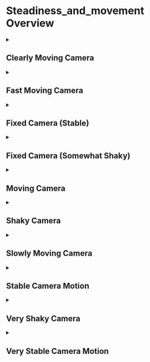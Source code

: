 # Steadiness_and_movement Overview

<details>
<summary><h2>Clearly Moving Camera</h2></summary>


<h3>🔵 Label Name:</h3>
<code>clear_moving_camera</code>


<h3>📖 Definition:</h3>
Does the camera have noticeable motion beyond minor shake or wobble?

<details>
<summary><h4> Question (Definition)</h4></summary>

- Is there a distinct camera movement beyond slight shaking or wobbling?

- Is there a clear and significant camera motion?

- Is the camera’s movement clear and intentional?

</details>

<details>
<summary><h4> Alternative Question</h4></summary>

- Is the camera clearly moving, with noticeable motion?

- Does the camera exhibit noticeable movement?

- Is the camera actively moving, rather than being mostly static?

- Does the camera have a noticeable motion?

- Is the camera clearly moving in the shot?

- Does the camera motion stand out?

- Is the camera movement easy to perceive?

- Is the camera moving in a way that is obvious?

- Does the camera display clear directional movement?

- Is the camera moving beyond subtle adjustments?

</details>

<details>
<summary><h4> Prompt (Definition)</h4></summary>

- A video where the camera has noticeable motion beyond minor shake or wobble.

- A video where the camera exhibits distinct movement beyond slight shaking or wobbling.

- A shot where the camera’s movement is clear and intentional.

- A video featuring a clear and significant camera motion.

</details>

<details>
<summary><h4> Alternative Prompt</h4></summary>

- A shot where the camera clearly moves with noticeable motion.

- A scene where the camera displays noticeable movement.

- A scene where the camera is actively moving rather than being mostly static.

- A video where the camera has a noticeable motion.

- A shot where the camera is clearly moving.

- A video where the camera’s motion stands out.

- A scene where the camera movement is easy to perceive.

- A video where the camera is moving in an obvious way.

- A shot where the camera displays clear directional movement.

- A video where the camera moves beyond subtle adjustments.

</details>

<h4>🟢 Positive:</h4>
<code>self.cam_motion.camera_movement in ['major_simple'] or (self.cam_motion.steadiness not in ['static'] and self.cam_motion.camera_movement in ['major_complex'])</code>

<h4>🔴 Negative:</h4>
<code>self.cam_motion.steadiness in ['static', 'smooth'] and self.cam_motion.camera_movement in ['no']</code>

</details>

<details>
<summary><h2>Fast Moving Camera</h2></summary>


<h3>🔵 Label Name:</h3>
<code>fast_moving_camera</code>


<h3>📖 Definition:</h3>
Does the camera have noticeable motion at a fast speed?

<details>
<summary><h4> Question (Definition)</h4></summary>

- Is the camera moving rapidly in the shot?

- Is the camera moving at a noticeably high speed?

</details>

<details>
<summary><h4> Alternative Question</h4></summary>

- Is the camera's movement quick?

- Does the camera motion feel fast and dynamic?

- Is the camera shifting positions rapidly?

- Does the camera travel across the scene at high speed?

- Is the camera movement sudden and energetic?

- Is the camera capturing motion in a fast-paced manner?

- Does the camera exhibit noticeable movement at a fast speed?

- Is the camera moving quickly?

- Is the camera shifting directions rapidly?

- Does the camera move at an accelerated pace?

- Is the camera motion fast and engaging?

- Is the camera capturing motion dynamically?

- Is the camera's movement swift and noticeable?

</details>

<details>
<summary><h4> Prompt (Definition)</h4></summary>

- A video where the camera has noticeable motion at a fast speed.

- A video where the camera moves rapidly within the shot.

- A shot where the camera moves at a noticeably high speed.

</details>

<details>
<summary><h4> Alternative Prompt</h4></summary>

- A scene where the camera motion feels fast and dynamic.

- A video where the camera's movement is quick and energetic.

- A shot where the camera shifts positions rapidly.

- A scene where the camera travels across the frame at high speed.

- A video where the camera movement is sudden and engaging.

- A shot where the camera captures motion in a fast-paced manner.

- A shot where the camera exhibits noticeable movement at a fast speed.

- A video where the camera moves quickly.

- A scene where the camera shifts directions rapidly.

- A shot where the camera moves at an accelerated pace.

- A video where the camera motion is fast and engaging.

- A shot where the camera captures motion dynamically.

- A video where the camera's movement is swift and noticeable.

</details>

<h4>🟢 Positive:</h4>
<code>(self.cam_motion.camera_movement in ['major_simple'] or (self.cam_motion.steadiness not in ['static'] and self.cam_motion.camera_movement in ['major_complex'])) and self.cam_motion.camera_motion_speed == 'fast'</code>

<h4>🔴 Negative:</h4>
<code>(self.cam_motion.steadiness in ['static', 'smooth'] and self.cam_motion.camera_movement in ['no']) or (self.cam_motion.camera_movement in ['major_simple', 'major_complex'] and self.cam_motion.camera_motion_speed != 'fast')</code>

</details>

<details>
<summary><h2>Fixed Camera (Stable)</h2></summary>


<h3>🔵 Label Name:</h3>
<code>fixed_camera</code>


<h3>📖 Definition:</h3>
Is the camera completely still without any motion or shaking?

<details>
<summary><h4> Question (Definition)</h4></summary>

- Is the camera completely still without any movement?

- Does the camera remain perfectly stationary throughout?

- Does the camera remain perfectly still throughout the shot?

- Is the camera entirely stationary with no visible vibrations?

- Is the camera locked off without any instability?

- Is there absolutely no shake or motion in the camera?

- Is the camera entirely stable with no visible shaking?

- Is this a fixed camera shot without any shaking?

- Is the camera locked and stationary with no signs of movement?

- Is the camera locked in place without any motion or shaking?

</details>

<details>
<summary><h4> Alternative Question</h4></summary>

- Is the camera still?

- Is the camera stable?

- Is the camera fixed?

- Is the camera locked?

- Is the camera motionless?

- Is the camera staionary?

- Is the camera not moving?

- Is the camera not shaking?

- Is the camera not vibrating?

- Is the camera not swaying?

- Is the camera not wobbling?

</details>

<details>
<summary><h4> Prompt (Definition)</h4></summary>

- A video where the camera remains completely still with no motion or shaking.

- A video where the camera is completely still without any movement.

- A video where the camera remains perfectly stationary throughout.

- A video where the camera remains perfectly still throughout the shot.

- A video where the camera is entirely stationary with no visible vibrations.

- A video where the camera is locked off without any instability.

- A video where there is absolutely no shake or motion in the camera.

- A video where the camera is entirely stable with no visible shaking.

- A video that features a fixed camera shot without any shaking.

- A video where the camera is locked and stationary with no signs of movement.

- A video where the camera is locked in place without any motion or shaking.

</details>

<details>
<summary><h4> Alternative Prompt</h4></summary>

- A video with a still camera.

- A video where the camera is stable.

- A video with a fixed camera.

- A video where the camera is locked.

- A video with a motionless camera.

- A video where the camera is stationary.

- A video where the camera is not moving.

- A video where the camera is not shaking.

- A video where the camera is not vibrating.

- A video where the camera is not swaying.

- A video where the camera is not wobbling.

</details>

<h4>🟢 Positive:</h4>
<code>self.cam_motion.steadiness in ['static'] and self.cam_motion.camera_movement in ['no']</code>

<h4>🔴 Negative:</h4>
<code>self.cam_motion.steadiness not in ['static']</code>

<details>
<summary><h4>🔴 Negative (Easy)</h4></summary>

- <b>not_fixed_camera</b>: <code>self.cam_motion.camera_movement not in ['no']</code>

</details>

<details>
<summary><h4>🔴 Negative (Hard)</h4></summary>

- <b>fixed_but_slightly_shaky</b>: <code>self.cam_motion.steadiness in ['smooth', 'unsteady'] and self.cam_motion.camera_movement in ['no']</code>

</details>

</details>

<details>
<summary><h2>Fixed Camera (Somewhat Shaky)</h2></summary>


<h3>🔵 Label Name:</h3>
<code>fixed_camera_with_shake</code>


<h3>📖 Definition:</h3>
Is the camera stationary with minor vibrations or shaking?

<details>
<summary><h4> Question (Definition)</h4></summary>

- Is the camera stationary with some shaking?

- Is the camera stable with minor vibrations?

- Is the camera primarily stationary but not entirely stable?

- Is the camera locked off but shows signs of slight instability?

- Does the camera remain mostly stationary but with slight shaking?

- Does the camera stay still but show some minor vibrations throughout the shot?

- Is this a fixed camera shot with minor shaking?

- Is the camera locked in place but with visible shaking or vibrations?

- Is the camera locked but not perfectly stable?

</details>

<details>
<summary><h4> Alternative Question</h4></summary>

- Is the camera fixed but slightly shaky?

- Is the camera stationary but not perfectly steady?

- Is the camera fixed with slight movement?

- Is the camera mostly still?

- Is the camera not entirely steady?

</details>

<details>
<summary><h4> Prompt (Definition)</h4></summary>

- A video where the camera is mostly stationary but has minor vibrations or shaking.

- A video where the camera is stationary but experiences some shaking.

- A video where the camera is stable but has minor vibrations.

- A video where the camera is primarily stationary but not entirely stable.

- A video where the camera is locked off but shows signs of slight instability.

- A video where the camera remains mostly stationary but with slight shaking.

- A video where the camera stays still but shows some minor vibrations.

- A video featuring a fixed camera shot with minor shaking.

- A video where the camera is locked in place but has visible shaking or vibrations.

</details>

<details>
<summary><h4> Alternative Prompt</h4></summary>

- A video with a fixed camera that shows slight shaking.

- A video where the camera is stationary but not perfectly steady.

- A video where the camera is fixed but has slight movement.

- A video where the camera is mostly still.

- A video where the camera is not entirely steady.

- A video where the camera is locked but not perfectly stable.

</details>

<h4>🟢 Positive:</h4>
<code>self.cam_motion.steadiness in ['smooth', 'unsteady'] and self.cam_motion.camera_movement in ['no']</code>

<h4>🔴 Negative:</h4>
<code>self.cam_motion.steadiness in ['static', 'very_smooth']</code>

<details>
<summary><h4>🔴 Negative (Easy)</h4></summary>

- <b>not_fixed_camera</b>: <code>self.cam_motion.camera_movement not in ['no']</code>

</details>

<details>
<summary><h4>🔴 Negative (Hard)</h4></summary>

- <b>fixed_without_shaking</b>: <code>self.cam_motion.steadiness in ['static'] and self.cam_motion.camera_movement in ['no']</code>

- <b>shaky_camera_that_moves</b>: <code>self.cam_motion.steadiness not in ['static', 'very_smooth'] and self.cam_motion.camera_movement not in ['no']</code>

</details>

</details>

<details>
<summary><h2>Moving Camera</h2></summary>


<h3>🔵 Label Name:</h3>
<code>moving_camera</code>


<h3>📖 Definition:</h3>
Is there any camera movement?

<details>
<summary><h4> Question (Definition)</h4></summary>

- Does the camera move at all?

- Does the camera exhibit motion at any point?

- Is the camera moving instead of remaining still?

- Is there any motion in the camera?

- Does the shot include any camera motion?

- Is there any motion in the camera?

- Is the shot recorded with a non-stationary camera?

</details>

<details>
<summary><h4> Alternative Question</h4></summary>

- Is the camera shifting, panning, tilting, or zooming?

- Does the camera’s position change during the scene?

- Does the shot involve a dynamic camera?

- Is the camera actively changing position during the shot?

- Is there movement in the camera during the shot?

- Does the camera shift its position while capturing the scene?

- Is the camera moving, panning, tilting, or zooming?

- Does the camera’s perspective shift dynamically?

- Is the camera following the action instead of staying in place?

- Does the camera move in any way?

- Does the camera track a subject or change viewpoints?

</details>

<details>
<summary><h4> Prompt (Definition)</h4></summary>

- A video where the camera moves.

- A scene where the camera exhibits movement.

- A shot featuring a moving camera.

- The camera moves.

- A video recorded with a non-stationary camera.

- A video with camera motion.

- A video with a moving camera.

- A video where the camera exhibits motion.

- A video featuring any kind of camera movement.

- A shot where the camera moves during filming.

- A video where the camera does not remain still.

- A video where the camera is not static.

</details>

<details>
<summary><h4> Alternative Prompt</h4></summary>

- A shot where the camera’s position changes instead of staying fixed.

- A video where the camera is not static and moves throughout the shot.

- A scene where the camera shifts, tilts, pans, or zooms dynamically.

- A video capturing movement through an actively moving camera.

- A shot where the camera actively changes position.

- A scene where the camera follows movement dynamically.

- A video with a handheld or tracking camera.

- A shot where the camera’s framing changes through motion.

- A video with a camera that does not stay fixed in one spot.

- A video where the camera moves to capture action dynamically.

</details>

<h4>🟢 Positive:</h4>
<code>(self.cam_motion.steadiness not in ['static'] and self.cam_motion.camera_movement in ['minor', 'major_simple', 'major_complex']) or (self.cam_motion.steadiness in ['unsteady', 'very_unsteady'] and self.cam_motion.camera_movement in ['no'])</code>

<h4>🔴 Negative:</h4>
<code>self.cam_motion.steadiness in ['static'] and self.cam_motion.camera_movement in ['no']</code>

</details>

<details>
<summary><h2>Shaky Camera</h2></summary>


<h3>🔵 Label Name:</h3>
<code>shaky_camera</code>


<h3>📖 Definition:</h3>
Does the camera show any vibrations, shaking, or wobbling?

<details>
<summary><h4> Question (Definition)</h4></summary>

- Is there any shaking or vibration in the camera?

- Is the camera visibly vibrating or shaking?

- Is the camera showing unintended vibrations or shaking?

- Does the camera appear unsteady, as if it’s handheld?

- Is the footage shaky or vibrating?

</details>

<details>
<summary><h4> Alternative Question</h4></summary>

- Does the camera show vibrations typical of handheld operation?

- Is there handheld-like shaking or wobbling in the camera?

- Does the camera have a handheld-like shake or wobble?

- Does the shot feel shaky, like it was filmed handheld?

- Is the camera unsteady?

- Does the shot feel unstable?

- Does the camera have a noticeable wobble?

- Is there movement causing an unsteady frame?

- Does the video have a handheld-like feel?

- Does the camera lack stability?

</details>

<details>
<summary><h4> Prompt (Definition)</h4></summary>

- A video where the camera shows vibrations, shaking, or wobbling.

- A video where the camera is visibly shaking or vibrating.

- A shot where the camera exhibits unintended shaking or wobbling.

- A scene where the camera shows handheld-like vibrations.

- A video where the camera demonstrates a handheld-like shake or wobble.

</details>

<details>
<summary><h4> Alternative Prompt</h4></summary>

- A shot where the camera appears unsteady, resembling handheld footage.

- A video where the camera lacks stability and shakes during the shot.

- A shot where the camera is unsteady.

- A video where the camera movement feels unstable.

- A scene where the camera has noticeable wobble.

- A video where movement causes an unsteady frame.

- A shot with a handheld-like feel due to camera motion.

- A video where the footage appears shaky or vibrating.

- A shot where the camera lacks stability.

- A scene where the camera motion is erratic or unbalanced.

</details>

<h4>🟢 Positive:</h4>
<code>self.cam_motion.steadiness in ['unsteady', 'very_unsteady']</code>

<h4>🔴 Negative:</h4>
<code>self.cam_motion.steadiness not in ['unsteady', 'very_unsteady']</code>

<details>
<summary><h4>🔴 Negative (Easy)</h4></summary>

- <b>not_shaky_camera_excluding_smooth</b>: <code>self.cam_motion.steadiness not in ['smooth', 'unsteady', 'very_unsteady']</code>

</details>

</details>

<details>
<summary><h2>Slowly Moving Camera</h2></summary>


<h3>🔵 Label Name:</h3>
<code>slow_moving_camera</code>


<h3>📖 Definition:</h3>
Does the camera have noticeable motion but at a slow motion speed?

<details>
<summary><h4> Question (Definition)</h4></summary>

- Is the camera moving slowly in the shot?

- Is the camera’s movement slow?

- Is the camera moving at a noticeably slow rate?

</details>

<details>
<summary><h4> Alternative Question</h4></summary>

- Is the camera shifting position at a slow and steady pace?

- Does the camera pan, tilt, or move smoothly at a slow speed?

- Does the camera’s movement appear slow and deliberate?

- Is the camera’s motion smooth and gradual rather than fast or abrupt?

- Is the camera moving at a controlled and slow speed?

- Does the camera have a noticeable motion at a slow speed?

- Is the camera shifting position at a slow speed?

- Does the camera move smoothly and at a slow pace?

- Is the camera tracking or following the subject at a slow speed?

- Is the camera movement gentle and unhurried?

</details>

<details>
<summary><h4> Prompt (Definition)</h4></summary>

- A video where the camera has noticeable motion but at a slow motion speed.

- A shot where the camera is moving slowly.

- A video where the camera moves at a slow speed.

</details>

<details>
<summary><h4> Alternative Prompt</h4></summary>

- A video where the camera moves at a controlled and slow speed.

- A shot where the camera’s motion is smooth and gradual rather than fast or abrupt.

- A scene where the camera’s movement appears slow and deliberate.

- A video where the camera shifts position at a slow and steady pace.

- A shot where the camera pans, tilts, or moves smoothly at a slow speed.

- A video where the camera tracks or moves at a noticeably slow rate.

- A scene where the camera’s movement is gradual.

- A video where the camera shifts position slowly.

- A shot where the camera moves smoothly at a slow pace.

- A video where the camera tracks or follows the subject at a slow speed.

- A video where the camera movement is gentle and unhurried.

</details>

<h4>🟢 Positive:</h4>
<code>(self.cam_motion.camera_movement in ['major_simple'] or (self.cam_motion.steadiness not in ['static'] and self.cam_motion.camera_movement in ['major_complex'])) and self.cam_motion.camera_motion_speed == 'slow'</code>

<h4>🔴 Negative:</h4>
<code>(self.cam_motion.steadiness in ['static', 'smooth'] and self.cam_motion.camera_movement in ['no']) or (self.cam_motion.camera_movement in ['major_simple', 'major_complex'] and self.cam_motion.camera_motion_speed != 'slow')</code>

</details>

<details>
<summary><h2>Stable Camera Motion</h2></summary>


<h3>🔵 Label Name:</h3>
<code>stable_camera_motion</code>


<h3>📖 Definition:</h3>
Is the camera movement smooth and stable?

<details>
<summary><h4> Question (Definition)</h4></summary>

- Does the camera move in a steady, controlled manner?

- Is the camera motion stable, like a steadicam shot?

- Does the camera move without unintended vibrations or shaking?

- Is the camera motion free of shakiness?

- Does the camera show smooth, steadicam-like movement?

- Does the camera move smoothly without any wobble?

- Does the shot feel smooth, like it was filmed using a steadicam?

</details>

<details>
<summary><h4> Alternative Question</h4></summary>

- Does the camera move fluidly?

- Is the camera motion free of sudden jerks?

- Does the camera exhibit controlled movement?

- Is the camera free from excessive vibrations?

- Does the camera glide through the scene without shaking?

- Is the footage stabilized and smooth?

</details>

<details>
<summary><h4> Prompt (Definition)</h4></summary>

- A video where the camera movement is smooth and stable.

- A video where the camera moves in a steady, controlled manner.

- A shot where the camera exhibits stable motion like a steadicam.

- A scene where the camera moves without unintended vibrations or shaking.

- A video where the camera motion is free of shakiness.

- A shot where the camera shows smooth, steadicam-like movement.

- A scene where the camera moves smoothly without any wobble.

- A video where the shot feels smooth, like it was filmed using a steadicam.

</details>

<details>
<summary><h4> Alternative Prompt</h4></summary>

- A shot where the camera moves fluidly.

- A video where the camera motion is free of sudden jerks.

- A scene where the camera exhibits controlled movement.

- A shot where the camera is free from excessive vibrations.

- A shot where the camera glides through the scene without shaking.

- A video where the footage is stabilized and smooth.

</details>

<h4>🟢 Positive:</h4>
<code>self.cam_motion.steadiness in ['smooth', 'very_smooth'] and self.cam_motion.camera_movement not in ['no']</code>

<h4>🔴 Negative:</h4>
<code>self.cam_motion.steadiness not in ['smooth', 'very_smooth'] or self.cam_motion.camera_movement in ['no']</code>

<details>
<summary><h4>🔴 Negative (Easy)</h4></summary>

- <b>quite_shaky_camera</b>: <code>self.cam_motion.steadiness in ['unsteady', 'very_unsteady']</code>

</details>

<details>
<summary><h4>🔴 Negative (Hard)</h4></summary>

- <b>fixed_camera_without_motion</b>: <code>self.cam_motion.steadiness in ['static'] or self.cam_motion.camera_movement in ['no']</code>

</details>

</details>

<details>
<summary><h2>Very Shaky Camera</h2></summary>


<h3>🔵 Label Name:</h3>
<code>very_shaky_camera</code>


<h3>📖 Definition:</h3>
Does the camera appear highly unsteady, as if it’s handheld and unstable?

<details>
<summary><h4> Question (Definition)</h4></summary>

- Does the camera show noticable vibrations, shaking, or wobbling?

- Is there significant shaking or vibration in the camera?

- Is the camera heavily vibrating or shaking?

</details>

<details>
<summary><h4> Alternative Question</h4></summary>

- Is the footage extremely shaky or vibrating?

- Does the camera show strong vibrations typical of unstable handheld operation?

- Is there extreme handheld-like shaking or wobbling in the camera?

- Does the camera have an excessive handheld-like shake or wobble?

- Does the shot feel extremely shaky, as if it was filmed with unstable hands?

- Is the camera highly unsteady?

- Does the shot feel extremely unstable?

- Does the camera have an intense and noticeable wobble?

- Is there excessive movement causing an extremely unsteady frame?

- Does the video have a highly unstable, handheld-like feel?

- Does the camera lack stability and control?

- Is the camera motion erratic, uncontrolled, or excessively unbalanced?

</details>

<details>
<summary><h4> Prompt (Definition)</h4></summary>

- A video where the camera shows noticable vibrations, shaking, or wobbling.

- A video where the camera is obviously shaking or vibrating.

- A shot where the camera exhibits significant unintended shaking or wobbling.

- A scene where the camera shows highly unstable, handheld-like vibrations.

- A video where the camera demonstrates excessive handheld-like shake or wobble.

</details>

<details>
<summary><h4> Alternative Prompt</h4></summary>

- A shot where the camera appears extremely unsteady, resembling uncontrolled handheld footage.

- A video where the camera lacks stability and shakes intensely during the shot.

- A shot where the camera is highly unsteady.

- A video where the camera movement feels completely unstable.

- A scene where the camera has intense and extreme wobble.

- A video where excessive movement causes an extremely unsteady frame.

- A shot with an extreme handheld-like feel due to erratic camera motion.

- A video where the footage appears highly shaky or vibrating.

- A shot where the camera completely lacks stability.

- A scene where the camera motion is erratic, uncontrolled, or excessively unbalanced.

</details>

<h4>🟢 Positive:</h4>
<code>self.cam_motion.steadiness in ['very_unsteady']</code>

<h4>🔴 Negative:</h4>
<code>self.cam_motion.steadiness not in ['very_unsteady', 'unsteady']</code>

<details>
<summary><h4>🔴 Negative (Easy)</h4></summary>

- <b>not_very_shaky_camera_excluding_smooth</b>: <code>self.cam_motion.steadiness in ['smooth', 'very_smooth']</code>

</details>

</details>

<details>
<summary><h2>Very Stable Camera Motion</h2></summary>


<h3>🔵 Label Name:</h3>
<code>very_stable_camera_motion</code>


<h3>📖 Definition:</h3>
Is the camera movement exceptionally smooth and highly stable?

<details>
<summary><h4> Question (Definition)</h4></summary>

- Does the camera move in an ultra-steady, controlled manner?

- Is the camera motion perfectly stable, like a professional steadicam or gimbal shot?

- Is the camera motion completely free of shakiness?

- Does the camera show perfectly smooth, gimbal-like movement?

- Does the camera move seamlessly without any wobble or instability?

</details>

<details>
<summary><h4> Alternative Question</h4></summary>

- Does the camera move flawlessly without any unintended vibrations or shaking?

- Does the shot feel extremely smooth, like it was filmed using high-end stabilization?

- Does the camera move effortlessly and fluidly?

- Is the camera motion completely free of sudden jerks?

- Does the camera exhibit precision-controlled movement?

- Is the camera absolutely free from any noticeable vibrations?

- Does the camera glide through the scene with flawless stability?

- Is the footage perfectly stabilized and smooth?

</details>

<details>
<summary><h4> Prompt (Definition)</h4></summary>

- A video where the camera movement is exceptionally smooth and highly stable.

- A video where the camera moves in an ultra-steady, controlled manner.

- A shot where the camera exhibits perfectly stable motion like a professional steadicam or gimbal.

- A video where the camera motion is completely free of shakiness.

- A shot where the camera shows perfectly smooth, gimbal-like movement.

- A scene where the camera moves seamlessly without any wobble or instability.

</details>

<details>
<summary><h4> Alternative Prompt</h4></summary>

- A scene where the camera moves flawlessly without any unintended vibrations or shaking.

- A video where the shot feels extremely smooth, like it was filmed using high-end stabilization.

- A shot where the camera moves effortlessly and fluidly.

- A video where the camera motion is completely free of sudden jerks.

- A scene where the camera exhibits precision-controlled movement.

- A shot where the camera is absolutely free from any noticeable vibrations.

- A shot where the camera glides through the scene with flawless stability.

- A video where the footage is perfectly stabilized and smooth.

</details>

<h4>🟢 Positive:</h4>
<code>self.cam_motion.steadiness in ['very_smooth'] and self.cam_motion.camera_movement not in ['no']</code>

<h4>🔴 Negative:</h4>
<code>self.cam_motion.steadiness not in ['very_smooth', 'smooth'] or self.cam_motion.camera_movement in ['no']</code>

<details>
<summary><h4>🔴 Negative (Easy)</h4></summary>

- <b>somewhat_shaky_camera</b>: <code>self.cam_motion.steadiness in ['unsteady', 'very_unsteady']</code>

</details>

<details>
<summary><h4>🔴 Negative (Hard)</h4></summary>

- <b>fixed_camera_without_motion</b>: <code>self.cam_motion.steadiness in ['static'] or self.cam_motion.camera_movement in ['no']</code>

</details>

</details>
